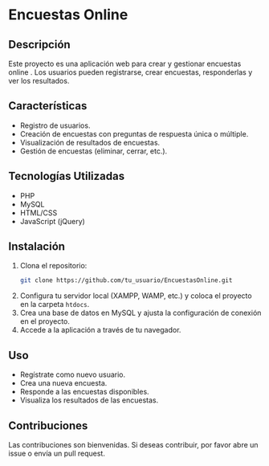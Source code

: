 # Encuestas Online

## Descripción
Este proyecto es una aplicación web para crear y gestionar encuestas online . Los usuarios pueden registrarse, crear encuestas, responderlas y ver los resultados.

## Características
- Registro de usuarios.
- Creación de encuestas con preguntas de respuesta única o múltiple.
- Visualización de resultados de encuestas.
- Gestión de encuestas (eliminar, cerrar, etc.).

## Tecnologías Utilizadas
- PHP
- MySQL
- HTML/CSS
- JavaScript (jQuery)

## Instalación
1. Clona el repositorio:
   ```bash
   git clone https://github.com/tu_usuario/EncuestasOnline.git
   ```
2. Configura tu servidor local (XAMPP, WAMP, etc.) y coloca el proyecto en la carpeta `htdocs`.
3. Crea una base de datos en MySQL y ajusta la configuración de conexión en el proyecto.
4. Accede a la aplicación a través de tu navegador.

## Uso
- Regístrate como nuevo usuario.
- Crea una nueva encuesta.
- Responde a las encuestas disponibles.
- Visualiza los resultados de las encuestas.

## Contribuciones
Las contribuciones son bienvenidas. Si deseas contribuir, por favor abre un issue o envía un pull request.

